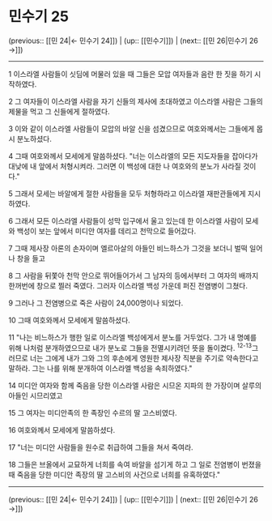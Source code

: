 # 민수기 25

(previous:: [[민 24|← 민수기 24]]) | (up:: [[민수기]]) | (next:: [[민 26|민수기 26 →]])

***




1 
이스라엘 사람들이 싯딤에 머물러 있을 때 그들은 모압 여자들과 음란 한 짓을 하기 시작하였다. 



2 
그 여자들이 이스라엘 사람을 자기 신들의 제사에 초대하였고 이스라엘 사람은 그들의 제물을 먹고 그 신들에게 절하였다. 



3 
이와 같이 이스라엘 사람들이 모압의 바알 신을 섬겼으므로 여호와께서는 그들에게 몹시 분노하셨다. 



4 
그때 여호와께서 모세에게 말씀하셨다. "너는 이스라엘의 모든 지도자들을 잡아다가 대낮에 내 앞에서 처형시켜라. 그러면 이 백성에 대한 나 여호와의 분노가 사라질 것이다." 



5 
그래서 모세는 바알에게 절한 사람들을 모두 처형하라고 이스라엘 재판관들에게 지시하였다. 



6 
그래서 모든 이스라엘 사람들이 성막 입구에서 울고 있는데 한 이스라엘 사람이 모세와 백성이 보는 앞에서 미디안 여자를 데리고 천막으로 들어갔다. 



7 
그때 제사장 아론의 손자이며 엘르아살의 아들인 비느하스가 그것을 보더니 벌떡 일어나 창을 들고 



8 
그 사람을 뒤쫓아 천막 안으로 뛰어들어가서 그 남자의 등에서부터 그 여자의 배까지 한꺼번에 창으로 찔러 죽였다. 그러자 이스라엘 백성 가운데 퍼진 전염병이 그쳤다. 



9 
그러나 그 전염병으로 죽은 사람이 24,000명이나 되었다. 



10 
그때 여호와께서 모세에게 말씀하셨다. 



11 
"나는 비느하스가 행한 일로 이스라엘 백성에게서 분노를 거두었다. 그가 내 명예를 위해 나처럼 분개하였으므로 내가 분노로 그들을 전멸시키려던 뜻을 돌이켰다. <sup class="versenum">12-13</sup>그러므로 너는 그에게 내가 그와 그의 후손에게 영원한 제사장 직분을 주기로 약속한다고 말하라. 그는 나를 위해 분개하여 이스라엘 백성을 속죄하였다." 



14 
미디안 여자와 함께 죽음을 당한 이스라엘 사람은 시므온 지파의 한 가장이며 살루의 아들인 시므리였고 



15 
그 여자는 미디안족의 한 족장인 수르의 딸 고스비였다. 



16 
여호와께서 모세에게 말씀하셨다. 



17 
"너는 미디안 사람들을 원수로 취급하여 그들을 쳐서 죽여라. 



18 
그들은 브올에서 교묘하게 너희를 속여 바알을 섬기게 하고 그 일로 전염병이 번졌을 때 죽음을 당한 미디안 족장의 딸 고스비의 사건으로 너희를 유혹하였다."

***

(previous:: [[민 24|← 민수기 24]]) | (up:: [[민수기]]) | (next:: [[민 26|민수기 26 →]])

